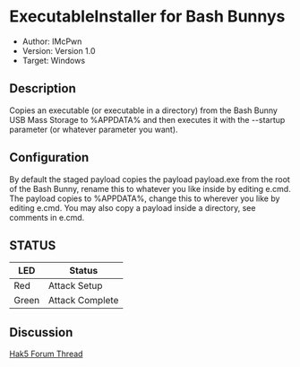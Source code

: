 # ExecutableInstaller for Bash Bunnys

* Author: IMcPwn
* Version: Version 1.0
* Target: Windows

## Description

Copies an executable (or executable in a directory) from the Bash Bunny USB Mass Storage
to %APPDATA% and then executes it with the --startup parameter (or whatever parameter you want).

## Configuration

By default the staged payload copies the payload payload.exe from the root of the Bash Bunny, rename this to whatever you like inside
by editing e.cmd.
The payload copies to %APPDATA%, change this to wherever you like by editing e.cmd.
You may also copy a payload inside a directory, see comments in e.cmd.

## STATUS

| LED                | Status                                       |
| ------------------ | -------------------------------------------- |
| Red                | Attack Setup                                 |
| Green              | Attack Complete                              |

## Discussion
[Hak5 Forum Thread](https://forums.hak5.org/index.php?/forum/92-bash-bunny/ "Hak5 Forum Thread")
